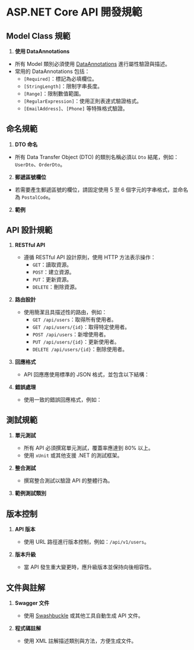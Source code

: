 # ASP.NET Core API 開發規範  


## Model Class 規範  
1. **使用 DataAnnotations**  
  - 所有 Model 類別必須使用 [DataAnnotations](https://learn.microsoft.com/zh-tw/dotnet/api/system.componentmodel.dataannotations) 進行屬性驗證與描述。  
  - 常用的 DataAnnotations 包括：  
    - `[Required]`：標記為必填欄位。  
    - `[StringLength]`：限制字串長度。  
    - `[Range]`：限制數值範圍。  
    - `[RegularExpression]`：使用正則表達式驗證格式。  
    - `[EmailAddress]`、`[Phone]` 等特殊格式驗證。  


## 命名規範  
1. **DTO 命名**  
  - 所有 Data Transfer Object (DTO) 的類別名稱必須以 `Dto` 結尾，例如：`UserDto`、`OrderDto`。  

2. **郵遞區號欄位**  
  - 若需要產生郵遞區號的欄位，請固定使用 5 至 6 個字元的字串格式，並命名為 `PostalCode`。  


2. **範例**
## API 設計規範  
1. **RESTful API**  
   - 遵循 RESTful API 設計原則，使用 HTTP 方法表示操作：  
     - `GET`：讀取資源。  
     - `POST`：建立資源。  
     - `PUT`：更新資源。  
     - `DELETE`：刪除資源。  

2. **路由設計**  
   - 使用簡潔且具描述性的路由，例如：  
     - `GET /api/users`：取得所有使用者。  
     - `GET /api/users/{id}`：取得特定使用者。  
     - `POST /api/users`：新增使用者。  
     - `PUT /api/users/{id}`：更新使用者。  
     - `DELETE /api/users/{id}`：刪除使用者。  

3. **回應格式**  
   - API 回應應使用標準的 JSON 格式，並包含以下結構：
4. **錯誤處理**  
   - 使用一致的錯誤回應格式，例如：
## 測試規範  
1. **單元測試**  
   - 所有 API 必須撰寫單元測試，覆蓋率應達到 80% 以上。  
   - 使用 `xUnit` 或其他支援 .NET 的測試框架。  

2. **整合測試**  
   - 撰寫整合測試以驗證 API 的整體行為。  

3. **範例測試類別**
## 版本控制  
1. **API 版本**  
   - 使用 URL 路徑進行版本控制，例如：`/api/v1/users`。  

2. **版本升級**  
   - 當 API 發生重大變更時，應升級版本並保持向後相容性。  

## 文件與註解  
1. **Swagger 文件**  
   - 使用 [Swashbuckle](https://github.com/domaindrivendev/Swashbuckle.AspNetCore) 或其他工具自動生成 API 文件。  

2. **程式碼註解**  
   - 使用 XML 註解描述類別與方法，方便生成文件。